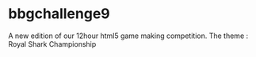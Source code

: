 bbgchallenge9
=============

A new edition of our 12hour html5 game making competition. The theme : Royal Shark Championship